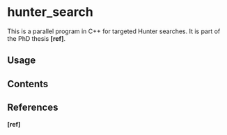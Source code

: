 # hunter_search

This is a parallel program in C++ for targeted Hunter searches. It is part of the PhD thesis **[ref]**.


## Usage

## Contents

## References

**[ref]**
